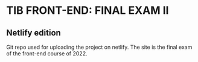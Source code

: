 # TIB FRONT-END: FINAL EXAM II
## Netlify edition
Git repo used for uploading the project on netlify. The site is the final exam of the front-end course of 2022.
